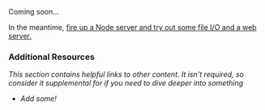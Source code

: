 Coming soon...

In the meantime, [fire up a Node server and try out some file I/O and a web server.](https://blog.codeship.com/node-js-tutorial/)

### Additional Resources

*This section contains helpful links to other content. It isn't required, so consider it supplemental for if you need to dive deeper into something*

* *Add some!*

